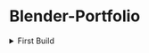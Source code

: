 # Blender-Portfolio

<details>
<summary>First Build</summary>
[File](https://github.com/ThePeacook/Blender-Portfolio/blob/main/Blender-Files/First%20Build.blend) 
<br>
<details><summary>Image:</summary>
<img src="https://github.com/ThePeacook/Blender-Portfolio/blob/main/Images/First%20Build.png" width="1000">
</details>
